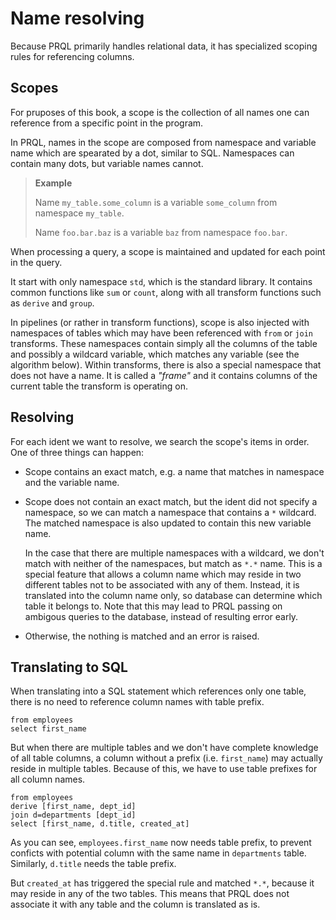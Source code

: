 # Name resolving

Because PRQL primarily handles relational data, it has specialized scoping rules for referencing columns.

## Scopes

For pruposes of this book, a scope is the collection of all names one can reference from a specific point in the program.

In PRQL, names in the scope are composed from namespace and variable name which are spearated by a dot, similar to SQL.
Namespaces can contain many dots, but variable names cannot.

> **Example**
>
> Name `my_table.some_column` is a variable `some_column` from namespace `my_table`.
>
> Name `foo.bar.baz` is a variable `baz` from namespace `foo.bar`.

When processing a query, a scope is maintained and updated for each point in the query.

It start with only namespace `std`, which is the standard library.
It contains common functions like `sum` or `count`,
along with all transform functions such as `derive` and `group`.

In pipelines (or rather in transform functions),
scope is also injected with namespaces of tables which may have been referenced with `from` or `join` transforms.
These namespaces contain simply all the columns of the table and possibly a wildcard variable,
which matches any variable (see the algorithm below).
Within transforms, there is also a special namespace that does not have a name.
It is called a *"frame"* and it contains columns of the current table the transform is operating on.

## Resolving

For each ident we want to resolve, we search the scope's items in order. One of three things can happen:

- Scope contains an exact match, e.g. a name that matches in namespace and the variable name.

- Scope does not contain an exact match,
  but the ident did not specify a namespace, so we can match a namespace that contains a `*` wildcard.
  The matched namespace is also updated to contain this new variable name.

  In the case that there are multiple namespaces with a wildcard,
  we don't match with neither of the namespaces, but match as `*.*` name.
  This is a special feature that allows a column name which may reside in two different tables
  not to be associated with any of them.
  Instead, it is translated into the column name only, so database can determine which table it belongs to.
  Note that this may lead to PRQL passing on ambigous queries to the database, instead of resulting error early.

- Otherwise, the nothing is matched and an error is raised.

## Translating to SQL

When translating into a SQL statement which references only one table,
there is no need to reference column names with table prefix.

```prql
from employees
select first_name
```

But when there are multiple tables and we don't have complete knowledge of all table columns,
a column without a prefix (i.e. `first_name`) may actually reside in multiple tables.
Because of this, we have to use table prefixes for all column names.

```prql
from employees
derive [first_name, dept_id]
join d=departments [dept_id]
select [first_name, d.title, created_at]
```

As you can see, `employees.first_name` now needs table prefix, to prevent conficts with potential column with the same name in `departments` table.
Similarly, `d.title` needs the table prefix.

But `created_at` has triggered the special rule and matched `*.*`,
because it may reside in any of the two tables.
This means that PRQL does not associate it with any table and the column is translated as is.

